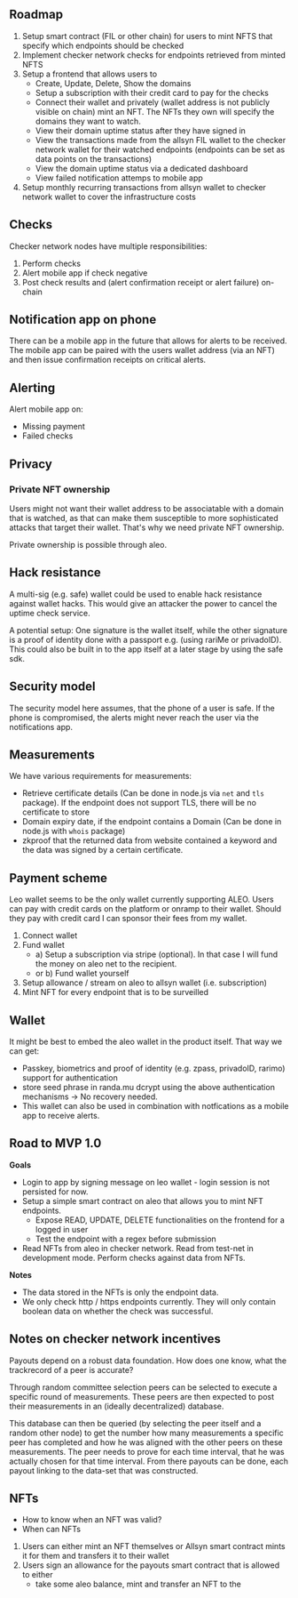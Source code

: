 ## Roadmap

1. Setup smart contract (FIL or other chain) for users to mint NFTS that specify which endpoints should be checked
2. Implement checker network checks for endpoints retrieved from minted NFTS
3. Setup a frontend that allows users to
    - Create, Update, Delete, Show the domains
    - Setup a subscription with their credit card to pay for the checks
    - Connect their wallet and privately (wallet address is not publicly visible on chain) mint an NFT. The NFTs they own will specify the domains they want to watch.
    - View their domain uptime status after they have signed in
    - View the transactions made from the allsyn FIL wallet to the checker network wallet for their watched endpoints (endpoints can be set as data points on the transactions)
    - View the domain uptime status via a dedicated dashboard
    - View failed notification attemps to mobile app
4. Setup monthly recurring transactions from allsyn wallet to checker network wallet to cover the infrastructure costs

## Checks

Checker network nodes have multiple responsibilities:

1. Perform checks
2. Alert mobile app if check negative
3. Post check results and (alert confirmation receipt or alert failure) on-chain

## Notification app on phone

There can be a mobile app in the future that allows for alerts to be received.
The mobile app can be paired with the users wallet address (via an NFT) and then issue confirmation receipts on critical alerts.

## Alerting

Alert mobile app on:

-   Missing payment
-   Failed checks

## Privacy

### Private NFT ownership

Users might not want their wallet address to be associatable with a domain that is watched, as that can make them susceptible to more sophisticated attacks that target their wallet. That's why we need private NFT ownership.

Private ownership is possible through aleo.

## Hack resistance

A multi-sig (e.g. safe) wallet could be used to enable hack resistance against wallet hacks. This would give an attacker the power to cancel the uptime check service.

A potential setup: One signature is the wallet itself, while the other signature is a proof of identity done with a passport e.g. (using rariMe or privadoID). This could also be built in to the app itself at a later stage by using the safe sdk.

## Security model

The security model here assumes, that the phone of a user is safe. If the phone is compromised, the alerts might never reach the user via the notifications app.

## Measurements

We have various requirements for measurements:

-   Retrieve certificate details (Can be done in node.js via `net` and `tls` package). If the endpoint does not support TLS, there will be no certificate to store
-   Domain expiry date, if the endpoint contains a Domain (Can be done in node.js with `whois` package)
-   zkproof that the returned data from website contained a keyword and the data was signed by a certain certificate.

## Payment scheme

Leo wallet seems to be the only wallet currently supporting ALEO.
Users can pay with credit cards on the platform or onramp to their wallet.
Should they pay with credit card I can sponsor their fees from my wallet.

1. Connect wallet
2. Fund wallet
    - a) Setup a subscription via stripe (optional). In that case I will fund the money on aleo net to the recipient.
    - or b) Fund wallet yourself
3. Setup allowance / stream on aleo to allsyn wallet (i.e. subscription)
4. Mint NFT for every endpoint that is to be surveilled

## Wallet

It might be best to embed the aleo wallet in the product itself. That way we can get:

-   Passkey, biometrics and proof of identity (e.g. zpass, privadoID, rarimo) support for authentication
-   store seed phrase in randa.mu dcrypt using the above authentication mechanisms -> No recovery needed.
-   This wallet can also be used in combination with notfications as a mobile app to receive alerts.

## Road to MVP 1.0

**Goals**

-   Login to app by signing message on leo wallet - login session is not persisted for now.
-   Setup a simple smart contract on aleo that allows you to mint NFT endpoints.
    -   Expose READ, UPDATE, DELETE functionalities on the frontend for a logged in user
    -   Test the endpoint with a regex before submission
-   Read NFTs from aleo in checker network. Read from test-net in development mode. Perform checks against data from NFTs.

**Notes**

-   The data stored in the NFTs is only the endpoint data.
-   We only check http / https endpoints currently. They will only contain boolean data on whether the check was successful.

## Notes on checker network incentives

Payouts depend on a robust data foundation. How does one know, what the trackrecord of a peer is accurate?

Through random committee selection peers can be selected to execute a specific round of measurements. These peers are then expected to post their measurements in an (ideally decentralized) database.

This database can then be queried (by selecting the peer itself and a random other node) to get the number how many measurements a specific peer has completed and how he was aligned with the other peers on these measurements. The peer needs to prove for each time interval, that he was actually chosen for that time interval. From there payouts can be done, each payout linking to the data-set that was constructed.

## NFTs

-   How to know when an NFT was valid?
-   When can NFTs

1. Users can either mint an NFT themselves or Allsyn smart contract mints it for them and transfers it to their wallet
2. Users sign an allowance for the payouts smart contract that is allowed to either
    - take some aleo balance, mint and transfer an NFT to the
